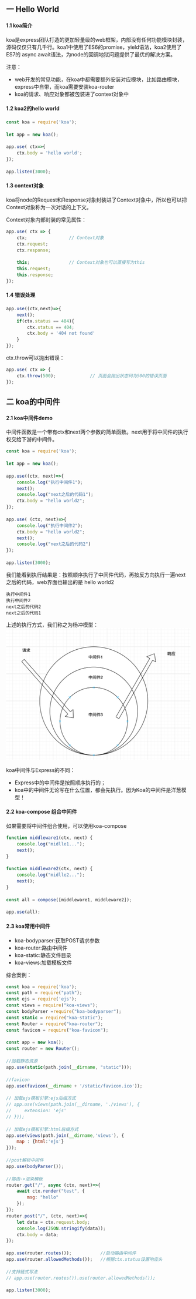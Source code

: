 ## 一 Hello World

#### 1.1 koa简介

koa是express团队打造的更加轻量级的web框架，内部没有任何功能模块封装，源码仅仅只有几千行。koa1中使用了ES6的promise，yield语法，koa2使用了ES7的 async await语法，为node的回调地狱问题提供了最优的解决方案。  

注意：
- web开发的常见功能，在koa中都需要额外安装对应模块，比如路由模块，express中自带，而koa需要安装koa-router
- koa的请求、响应对象都被包装进了context对象中

#### 1.2 koa2的hello world

```js
const koa = require('koa');

let app = new koa();

app.use( ctx=>{
    ctx.body = 'hello world';
});

app.listen(3000);
```

#### 1.3 context对象

koa将node的Request和Response对象封装进了Context对象中，所以也可以把Context对象称为一次对话的上下文。  

Context对象内部封装的常见属性：
```js
app.use( ctx => {
    ctx;                // Context对象
    ctx.request;
    ctx.response;

    this;               // Context对象也可以直接写为this
    this.request;
    this.response;
});
```

#### 1.4 错误处理

```js
app.use((ctx,next)=>{
    next();
    if(ctx.status == 404){
        ctx.status == 404;
        ctx.body = '404 not found'
    } 
});
```

ctx.throw可以抛出错误：
```js
app.use( ctx => {
    ctx.throw(500);             // 页面会抛出状态码为500的错误页面
});
```

## 二 koa的中间件

#### 2.1 koa中间件demo

中间件函数是一个带有ctx和next两个参数的简单函数。next用于将中间件的执行权交给下游的中间件。 

```js
const koa = require('koa');

let app = new koa();

app.use((ctx, next)=>{
    console.log("执行中间件1");
    next();
    console.log("next之后的代码1");
    ctx.body = "hello world2";
});

app.use( (ctx, next)=>{
    console.log("执行中间件2");
    ctx.body = "hello world2";
    next();
    console.log("next之后的代码2")
});

app.listen(3000);
```

我们能看到执行结果是：按照顺序执行了中间件代码，再按反方向执行一遍next之后的代码，web界面也输出的是 hello world2
```
执行中间件1
执行中间件2
next之后的代码2
next之后的代码1
```

上述的执行方式，我们称之为杨冲模型：
![](/images/node/yangchong.png)

koa中间件与Express的不同：
- Express中的中间件是按照顺序执行的；  
- koa中的中间件无论写在什么位置，都会先执行。因为Koa的中间件是洋葱模型！

#### 2.2 koa-compose 组合中间件

如果需要将中间件组合使用，可以使用koa-compose
```js
function middleware1(ctx, next) {
    console.log("midlle1...");
    next();
}

function middleware2(ctx, next) {
    console.log("midlle2...");
    next();
}

const all = compose([middleware1, middleware2]);

app.use(all);

```

#### 2.3 koa常用中间件

- koa-bodyparser:获取POST请求参数
- koa-router:路由中间件
- koa-static:静态文件目录
- koa-views:加载模板文件

综合案例：
```js
const koa = require('koa');
const path = require("path");
const ejs = require('ejs');
const views = require("koa-views");
const bodyParser =require("koa-bodyparser");
const static = require("koa-static");
const Router = require("koa-router");
const favicon = require("koa-favicon");

const app = new koa();
const router = new Router();

//加载静态资源
app.use(static(path.join(__dirname, "static")));

//favicon
app.use(favicon(__dirname + '/static/favicon.ico'));

// 加载ejs模板引擎:ejs后缀方式
// app.use(views(path.join(__dirname, './views'), {
//     extension: 'ejs'
// }));

// 加载ejs模板引擎:html后缀方式
app.use(views(path.join(__dirname,'views'), {
    map : {html:'ejs'}
}));

//post解析中间件
app.use(bodyParser());

//路由->渲染模板
router.get("/", async (ctx, next)=>{
    await ctx.render("test", {
        msg: "hello"
    });
});
router.post("/", (ctx, next)=>{
    let data = ctx.request.body;
    console.log(JSON.stringify(data));
    ctx.body = data;
});

app.use(router.routes());		    //启动路由中间件
app.use(router.allowedMethods());	//根据ctx.status设置响应头

//支持链式写法
// app.use(router.routes()).use(router.allowedMethods());

app.listen(3000);
```
